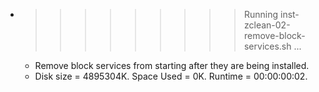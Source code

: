 * >>>>>>>>> Running inst-zclean-02-remove-block-services.sh ...
  * Remove block services from starting after they are being installed.
  * Disk size = 4895304K. Space Used = 0K. Runtime = 00:00:00:02.
